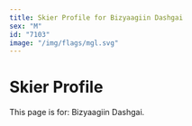 ```yaml
---
title: Skier Profile for Bizyaagiin Dashgai
sex: "M"
id: "7103"
image: "/img/flags/mgl.svg" 
---
```


# Skier Profile

This page is for: Bizyaagiin Dashgai.
    